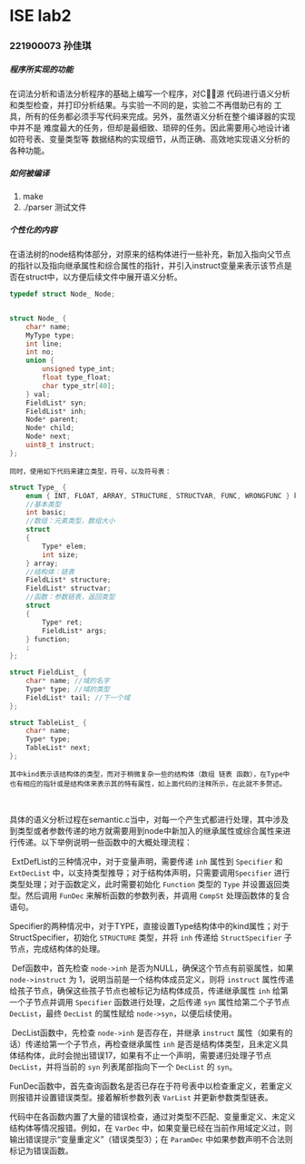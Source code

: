 # ISE lab2

### 221900073 孙佳琪



##### 程序所实现的功能

在词法分析和语法分析程序的基础上编写一个程序，对C源 代码进行语义分析和类型检查，并打印分析结果。与实验一不同的是，实验二不再借助已有的 工具，所有的任务都必须手写代码来完成。另外，虽然语义分析在整个编译器的实现中并不是 难度最大的任务，但却是最细致、琐碎的任务。因此需要用心地设计诸如符号表、变量类型等 数据结构的实现细节，从而正确、高效地实现语义分析的各种功能。



##### 如何被编译

1.  make
2. ./parser 测试文件



##### 个性化的内容

​	在语法树的node结构体部分，对原来的结构体进行一些补充，新加入指向父节点的指针以及指向继承属性和综合属性的指针，并引入instruct变量来表示该节点是否在struct中，以方便后续文件中展开语义分析。

```c
typedef struct Node_ Node;


struct Node_ {
    char* name;
    MyType type;
    int line;
    int no;
    union {
        unsigned type_int;
        float type_float;
        char type_str[40];
    } val;
    FieldList* syn;
    FieldList* inh;
    Node* parent;
    Node* child;
    Node* next;
    uint8_t instruct;
};

```

 	同时，使用如下代码来建立类型，符号，以及符号表：

```c
struct Type_ {
    enum { INT, FLOAT, ARRAY, STRUCTURE, STRUCTVAR, FUNC, WRONGFUNC } kind;
    //基本类型
    int basic;
    //数组：元素类型，数组大小
    struct
    {
        Type* elem;
        int size;
    } array;
    //结构体：链表
    FieldList* structure;
    FieldList* structvar;
    //函数：参数链表，返回类型
    struct
    {
        Type* ret;
        FieldList* args;
    } function;
    ;
};

struct FieldList_ {
    char* name; //域的名字
    Type* type; //域的类型
    FieldList* tail; //下一个域
};

struct TableList_ {
    char* name;
    Type* type;
    TableList* next;
};
```

 	其中kind表示该结构体的类型，而对于稍微复杂一些的结构体（数组 链表 函数），在Type中也有相应的指针或是结构体来表示其的特有属性，如上面代码的注释所示，在此就不多赘述。

​	

​	具体的语义分析过程在semantic.c当中，对每一个产生式都进行处理，其中涉及到类型或者参数传递的地方就需要用到node中新加入的继承属性或综合属性来进行传递。以下举例说明一些函数中的大概处理流程：

​	ExtDefList的三种情况中，对于变量声明，需要传递 `inh` 属性到 `Specifier` 和 `ExtDecList` 中，以支持类型推导；对于结构体声明，只需要调用`Specifier` 进行类型处理；对于函数定义，此时需要初始化 `Function` 类型的 `Type` 并设置返回类型。然后调用 `FunDec` 来解析函数的参数列表，并调用 `CompSt` 处理函数体的复合语句。

​	Specifier的两种情况中，对于TYPE，直接设置Type结构体中的kind属性；对于StructSpecifier，初始化 `STRUCTURE` 类型，并将 `inh` 传递给 `StructSpecifier` 子节点，完成结构体的处理。

​	Def函数中，首先检查 `node->inh` 是否为NULL，确保这个节点有前驱属性，如果 `node->instruct` 为 1，说明当前是一个结构体成员定义，则将 `instruct` 属性传递给孩子节点，确保这些孩子节点也被标记为结构体成员，传递继承属性 `inh` 给第一个子节点并调用 `Specifier` 函数进行处理，之后传递 `syn` 属性给第二个子节点 `DecList`，最终 `DecList` 的属性赋给 `node->syn`，以便后续使用。

​	DecList函数中，先检查 `node->inh` 是否存在，并继承 `instruct` 属性（如果有的话）传递给第一个子节点，再检查继承属性 `inh` 是否是结构体类型，且未定义具体结构体，此时会抛出错误17，如果有不止一个声明，需要递归处理子节点 `DecList`，并将当前的 `syn` 列表尾部指向下一个 `DecList` 的 `syn`。

​	FunDec函数中，首先查询函数名是否已存在于符号表中以检查重定义，若重定义则报错并设置错误类型。接着解析参数列表 `VarList` 并更新参数类型链表。

​	代码中在各函数内置了大量的错误检查，通过对类型不匹配、变量重定义、未定义结构体等情况报错。例如，在 `VarDec` 中，如果变量已经在当前作用域定义过，则输出错误提示“变量重定义”（错误类型3）；在 `ParamDec` 中如果参数声明不合法则标记为错误函数。